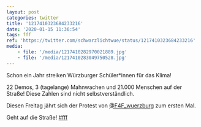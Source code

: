 ```yaml
---
layout: post
categories: twitter
title: '1217410323684233216'
date: '2020-01-15 11:36:54'
tags: fff
ref: 'https://twitter.com/schwarzlichtwue/status/1217410323684233216'
media:
    - file: '/media/1217410282970021889.jpg'
    - file: '/media/1217410283049750528.jpg'
---
```

Schon ein Jahr streiken Würzburger Schüler\*innen für das Klima!



22 Demos, 3 (tagelange) Mahnwachen und 21.000 Menschen auf der Straße! Diese Zahlen sind nicht selbstverständlich.



Diesen Freitag jährt sich der Protest von [@F4F_wuerzburg](https://twitter.com/F4F_wuerzburg) zum ersten Mal.

Geht auf die Straße! [#fff](/t/fff) 